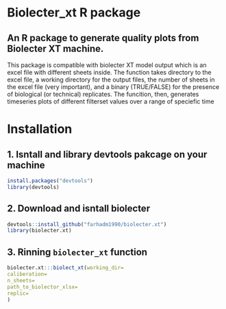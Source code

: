 # Biolecter_xt R package
## An R package to generate quality plots from Biolecter XT machine.
This package is compatible with biolecter XT model output which is an excel file with different  sheets inside. The function takes directory to the excel file, a working directory for the output files, the number of sheets in the excel file (very important), and a binary (TRUE/FALSE) for the presence of biological (or technical) replicates. The funcition, then, generates timeseries plots of different filterset values over a range of speciefic time
# Installation

## 1. Isntall and library devtools pakcage on your machine
```R
install.packages("devtools")
library(devtools)
```

## 2. Download and isntall biolecter
```R
devtools::install_github("farhadm1990/biolecter.xt")
library(biolecter.xt)
```

## 3. Rinning `biolecter_xt` function
```R
biolecter.xt:::biolect_xt(working_dir=
caliberation=
n_sheets=
path_to_biolector_xlsx=
replic=
)
```

